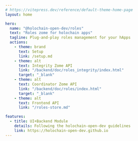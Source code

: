 ```yaml
---
# https://vitepress.dev/reference/default-theme-home-page
layout: home

hero:
  name: "@holochain-open-dev/roles"
  text: "Roles zome for holochain apps"
  tagline: Plug-and-play roles management for your hApps
  actions:
    - theme: brand
      text: Setup
      link: /setup.md
    - theme: alt
      text: Integrity Zome API
      link: "/backend/doc/roles_integrity/index.html"
      target: "_blank"
    - theme: alt
      text: Coordinator Zome API
      link: "/backend/doc/roles/index.html"
      target: "_blank"
    - theme: alt
      text: Frontend API
      link: "/roles-store.md"

features:
  - title: UI+Backend Module
    details: Following the holochain-open-dev guidelines
    link: https://holochain-open-dev.github.io
---
```

